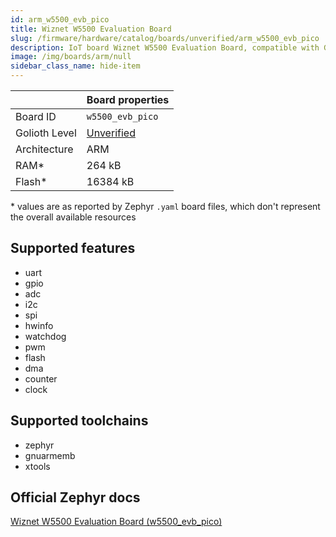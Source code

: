 ```yaml
---
id: arm_w5500_evb_pico
title: Wiznet W5500 Evaluation Board
slug: /firmware/hardware/catalog/boards/unverified/arm_w5500_evb_pico
description: IoT board Wiznet W5500 Evaluation Board, compatible with Golioth at unverified level.
image: /img/boards/arm/null
sidebar_class_name: hide-item
---
```


[//]: # (This is an auto-generated file, do not edit! Changes to it will be lost upon re-generation)



|                | Board properties     |
| -------------  | -------------------- |
| Board ID       | `w5500_evb_pico` |
| Golioth Level  | [Unverified](/firmware/hardware#unverified-boards) |
| Architecture   | ARM |
| RAM*           | 264 kB |
| Flash*         | 16384 kB |

\* values are as reported by Zephyr `.yaml` board files, which don't represent the overall available resources



## Supported features

* uart
* gpio
* adc
* i2c
* spi
* hwinfo
* watchdog
* pwm
* flash
* dma
* counter
* clock

## Supported toolchains

* zephyr
* gnuarmemb
* xtools

## Official Zephyr docs

[Wiznet W5500 Evaluation Board (w5500_evb_pico)](https://docs.zephyrproject.org/3.6.0/boards/arm/w5500_evb_pico/doc/index.html)
